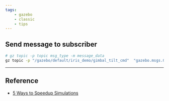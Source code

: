 ```yaml
---
tags:
    - gazebo
    - classic
    - tips
---
```




## Send message to subscriber

```bash
# gz topic -p topic msg_type -m message_data
gz topic -p "/gazebo/default/iris_demo/gimbal_tilt_cmd"  "gazebo.msgs.GzString" -m 'data: "1.0"'
```


---

## Reference
- [5 Ways to Speedup Simulations](https://www.blackcoffeerobotics.com/blog/gazebo-simulator-5-ways-to-speedup-simulations)